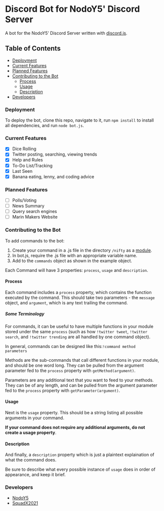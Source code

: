 # Discord Bot for NodoY5' Discord Server
A bot for the NodoY5' Discord Server written with [discord.js](https://www.npmjs.com/package/discord.js).

## Table of Contents
+ [Deployment](https://github.com/NodoY5/discord-bot/blob/master/README.md#deployment)
+ [Current Features](https://github.com/NodoY5/discord-bot/blob/master/README.md#current-features)
+ [Planned Features](https://github.com/NodoY5/discord-bot/blob/master/README.md#planned-features)
+ [Contributing to the Bot](https://github.com/NodoY5/discord-bot/blob/master/README.md#contributing-to-the-bot)
  - [Process](https://github.com/NodoY5/discord-bot/blob/master/README.md#process)
  - [Usage](https://github.com/NodoY5/discord-bot/blob/master/README.md#usage)
  - [Description](https://github.com/NodoY5/discord-bot/blob/master/README.md#description)
+ [Developers](https://github.com/NodoY5/discord-bot/blob/master/README.md#developers)

### Deployment
To deploy the bot, clone this repo, navigate to it, run `npm install` to install all dependencies, and run `node bot.js`.

### Current Features
- [x] Dice Rolling
- [x] Twitter posting, searching, viewing trends
- [x] Help and Rules
- [x] To-Do List/Tracking
- [x] Last Seen
- [x] Banana eating, lenny, and coding advice

### Planned Features
- [ ] Polls/Voting
- [ ] News Summary
- [ ] Query search engines
- [ ] Marin Makers Website

### Contributing to the Bot
To add commands to the bot:

1. Create your command in a .js file in the directory `/nifty` as a [module](https://www.sitepoint.com/understanding-module-exports-exports-node-js/).
2. In bot.js, require the .js file with an appropriate variable name.
3. Add to the `commands` object as shown in the example object.

Each Command will have 3 properties: `process`, `usage` and `description`.

#### Process
Each command includes a `process` property, which contains the function executed by the command. This should take two parameters - the `message` object, and `argument`, which is any text trailing the command. 

##### Some Terminology
For commands, it can be useful to have multiple functions in your module stored under the same `process` (such as how `!twitter tweet`, `!twitter search`, and `!twitter trending` are all handled by one command object). 

In general, commands can be designed like this:`!command method parameters`

Methods are the sub-commands that call different functions in your module, and should be one word long. They can be pulled from the argument parameter fed to the `process` property with `getMethod(argument)`.

Parameters are any additional text that you want to feed to your methods. They can be of any length, and can be pulled from the argument parameter fed to the `process` property with `getParameter(argument)`.

#### Usage
Next is the `usage` property. This should be a string listing all possible arguments in your command. 

__If your command does not require any additional arguments, do not create a usage property__.

#### Description
And finally, a `description` property which is just a plaintext explaination of what the command does. 

Be sure to describe what every possible instance of `usage` does in order of appearance, and keep it brief.

### Developers
- [NodoY5](https://github.com/NodoY5)
- [SquadX2021](https://github.com/NodoY5/discord-bot/)
